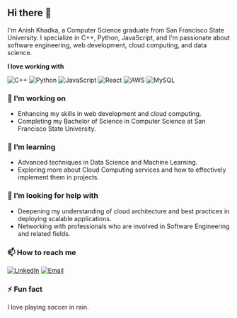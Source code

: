## Hi there 👋

I'm Anish Khadka, a Computer Science graduate from San Francisco State University. I specialize in C++, Python, JavaScript, and I'm passionate about software engineering, web development, cloud computing, and data science.

**I love working with**

![C++](https://img.shields.io/badge/C++-00599C?style=for-the-badge&logo=c%2B%2B&logoColor=white)
![Python](https://img.shields.io/badge/Python-3776AB?style=for-the-badge&logo=python&logoColor=white)
![JavaScript](https://img.shields.io/badge/JavaScript-F7DF1E?style=for-the-badge&logo=javascript&logoColor=black)
![React](https://img.shields.io/badge/React-20232A?style=for-the-badge&logo=react&logoColor=61DAFB)
![AWS](https://img.shields.io/badge/AWS-232F3E?style=for-the-badge&logo=amazon-aws&logoColor=white)
![MySQL](https://img.shields.io/badge/MySQL-4479A1?style=for-the-badge&logo=mysql&logoColor=white)

### 🔭 I’m working on

- Enhancing my skills in web development and cloud computing.
- Completing my Bachelor of Science in Computer Science at San Francisco State University.

### 🌱 I’m learning

- Advanced techniques in Data Science and Machine Learning.
- Exploring more about Cloud Computing services and how to effectively implement them in projects.

### 🤔 I’m looking for help with

- Deepening my understanding of cloud architecture and best practices in deploying scalable applications.
- Networking with professionals who are involved in Software Engineering and related fields.

### 📫 How to reach me

[![LinkedIn](https://img.shields.io/badge/linkedin-%230077B5.svg?style=for-the-badge&logo=linkedin&logoColor=white)](https://www.linkedin.com/in/anish-khadka-55025b11b/)
[![Email](https://img.shields.io/badge/Email-D14836?style=for-the-badge&logo=gmail&logoColor=white)](mailto:aneeshkhadka862@gmail.com)

### ⚡ Fun fact

I love playing soccer in rain.
